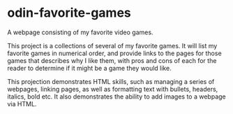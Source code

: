 # odin-favorite-games
A webpage consisting of my favorite video games. 

This project is a collections of several of my favorite games. It will list my favorite games in numerical order, and provide links to the pages for those games that describes why I like them, with pros and cons of each for the reader to determine if it might be a game they would like. 

This projection demonstrates HTML skills, such as managing a series of webpages, linking pages, as well as formatting text with bullets, headers, italics, bold etc. It also demonstrates the ability to add images to a webpage via HTML. 
